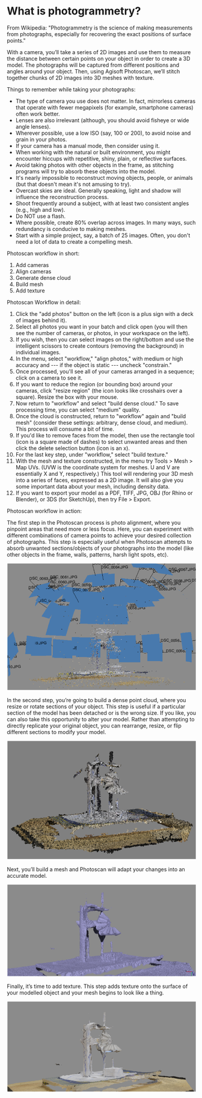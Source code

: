 # What is photogrammetry?

From Wikipedia: "Photogrammetry is the science of making measurements from photographs, especially for recovering the exact positions of surface points."

With a camera, you’ll take a series of 2D images and use them to measure the distance between certain points on your object in order to create a 3D model. The photographs will be captured from different positions and angles around your object. Then, using Agisoft Photoscan, we’ll stitch together chunks of 2D images into 3D meshes with texture. 

Things to remember while taking your photographs:

* The type of camera you use does not matter. In fact, mirrorless cameras that operate with fewer megapixels (for example, smartphone cameras) often work better.
* Lenses are also irrelevant (although, you should avoid fisheye or wide angle lenses).
* Wherever possible, use a low ISO (say, 100 or 200), to avoid noise and grain in your photos.
* If your camera has a manual mode, then consider using it.
* When working with the natural or built environment, you might encounter hiccups with repetitive, shiny, plain, or reflective surfaces.
* Avoid taking photos with other objects in the frame, as stitching programs will try to absorb these objects into the model.
* It's nearly impossible to reconstruct moving objects, people, or animals (but that doesn't mean it's not amusing to try).
* Overcast skies are ideal. Generally speaking, light and shadow will influence the reconstruction process.
* Shoot frequently around a subject, with at least two consistent angles (e.g., high and low).
* Do NOT use a flash.
* Where possible, create 80% overlap across images. In many ways, such redundancy is conducive to making meshes. 
* Start with a simple project, say, a batch of 25 images. Often, you don't need a lot of data to create a compelling mesh.

Photoscan workflow in short:

1. Add cameras
2. Align cameras
3. Generate dense cloud
4. Build mesh
5. Add texture

Photoscan Workflow in detail: 

1. Click the "add photos" button on the left (icon is a plus sign with a deck of images behind it).
2. Select all photos you want in your batch and click open (you will then see the number of cameras, or photos, in your workspace on the left).
3. If you wish, then you can select images on the right/bottom and use the intelligent scissors to create contours (removing the background) in individual images.
4. In the menu, select "workflow," "align photos," with medium or high accuracy and --- if the object is static --- uncheck "constrain."
5. Once processed, you'll see all of your cameras arranged in a sequence; click on a camera to see it.
6. If you want to reduce the region (or bounding box) around your cameras, click "resize region" (the icon looks like crosshairs over a square). Resize the box with your mouse.
7. Now return to "workflow" and select "build dense cloud." To save processing time, you can select "medium" quality.
8. Once the cloud is constructed, return to "workflow" again and "build mesh" (consider these settings: arbitrary, dense cloud, and medium). This process will consume a bit of time.
9. If you'd like to remove faces from the model, then use the rectangle tool (icon is a square made of dashes) to select unwanted areas and then click the delete selection button (icon is an x).
10. For the last key step, under "workflow," select "build texture."
11. With the mesh and texture constructed, in the menu try Tools > Mesh > Map UVs. (UVW is the coordinate system for meshes. U and V are essentially X and Y, respectively.) This tool will rendering your 3D mesh into a series of faces, expressed as a 2D image. It will also give you some important data about your mesh, including density data.
12. If you want to export your model as a PDF, TIFF, JPG, OBJ (for Rhino or Blender), or 3DS (for SketchUp), then try File > Export.

Photoscan workflow in action: 

The first step in the Photoscan process is photo alignment, where you pinpoint areas that need more or less focus. Here, you can experiment with different combinations of camera points to achieve your desired collection of photographs. This step is especially useful when Photoscan attempts to absorb unwanted sections/objects of your photographs into the model (like other objects in the frame, walls, patterns, harsh light spots, etc).

![image alt text](images/photoscan1.png)

In the second step, you’re going to build a dense point cloud, where you resize or rotate sections of your object. This step is useful if a particular section of the model has been detached or is the wrong size. If you like, you can also take this opportunity to alter your model. Rather than attempting to directly replicate your original object, you can rearrange, resize, or flip different sections to modify your model. 

![image alt text](images/photoscan2.png)

Next, you’ll build a mesh and Photoscan will adapt your changes into an accurate model. 

![image alt text](images/photoscan3.png)

Finally, it’s time to add texture. This step adds texture onto the surface of your modelled object and your mesh begins to look like a thing.

![image alt text](images/photoscan4.png)

